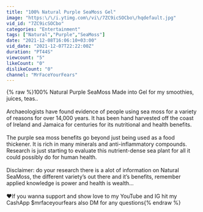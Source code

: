 ```yaml
---
title: "100% Natural Purple SeaMoss Gel"
image: "https:\/\/i.ytimg.com\/vi\/7ZC9icSOCbo\/hqdefault.jpg"
vid_id: "7ZC9icSOCbo"
categories: "Entertainment"
tags: ["Natural","Purple","SeaMoss"]
date: "2021-12-08T16:06:10+03:00"
vid_date: "2021-12-07T22:22:00Z"
duration: "PT44S"
viewcount: "5"
likeCount: "0"
dislikeCount: "0"
channel: "MrFaceYourFears"
---
```

{% raw %}100% Natural Purple SeaMoss Made into Gel for my smoothies, juices, teas.. <br /><br />Archaeologists have found evidence of people using sea moss for a variety of reasons for over 14,000 years. It has been hand harvested off the coast of Ireland and Jamaica for centuries for its nutritional and health benefits.<br /><br />The purple sea moss benefits go beyond just being used as a food thickener. It is rich in many minerals and anti-inflammatory compounds. Research is just starting to evaluate this nutrient-dense sea plant for all it could possibly do for human health.<br /><br />Disclaimer: do your research there is a alot of information on Natural SeaMoss, the different variety’s out there and it’s benefits, remember applied knowledge is power and health is wealth…<br /><br />❤️If you wanna support and show love to my YouTube and IG hit my CashApp $mrfaceyourfears also DM for any questions{% endraw %}
